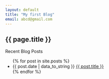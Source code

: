 ```yaml
---
layout: default
title: "My first Blog"
email: abcd@gmail.com
---
```



<h2>{{ page.title }}</h2>
<p>Recent Blog Posts</p>

<ul>
    {% for post in site.posts %}
        <li>{{ post.date | data_to_string }}
        <a href="{{ site.baseurl }}{{ post.url }}">{{ post.title }}</a>
        </li>
    {% endfor %}
</ul>


<!---
# My first Blog
## Recent blog Posts

{% for post in site.posts %}
{{ post.date | date_to_string }}
{% endfor %}
## have a nice day.
--->
